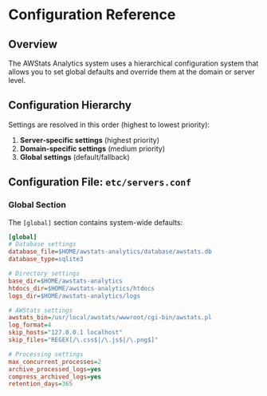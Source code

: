 # Configuration Reference

## Overview

The AWStats Analytics system uses a hierarchical configuration system that allows you to set global defaults and override them at the domain or server level.

## Configuration Hierarchy

Settings are resolved in this order (highest to lowest priority):

1. **Server-specific settings** (highest priority)
2. **Domain-specific settings** (medium priority)
3. **Global settings** (default/fallback)

## Configuration File: `etc/servers.conf`

### Global Section

The `[global]` section contains system-wide defaults:

```ini
[global]
# Database settings
database_file=$HOME/awstats-analytics/database/awstats.db
database_type=sqlite3

# Directory settings
base_dir=$HOME/awstats-analytics
htdocs_dir=$HOME/awstats-analytics/htdocs
logs_dir=$HOME/awstats-analytics/logs

# AWStats settings
awstats_bin=/usr/local/awstats/wwwroot/cgi-bin/awstats.pl
log_format=4
skip_hosts="127.0.0.1 localhost"
skip_files="REGEX[/\.css$|/\.js$|/\.png$]"

# Processing settings
max_concurrent_processes=2
archive_processed_logs=yes
compress_archived_logs=yes
retention_days=365
